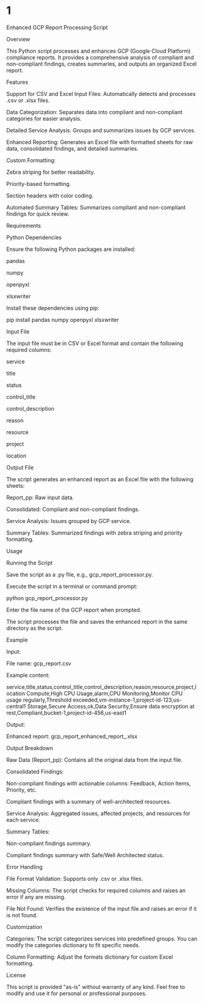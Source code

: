 # 1
Enhanced GCP Report Processing Script

Overview

This Python script processes and enhances GCP (Google Cloud Platform) compliance reports. It provides a comprehensive analysis of compliant and non-compliant findings, creates summaries, and outputs an organized Excel report.

Features

Support for CSV and Excel Input Files: Automatically detects and processes .csv or .xlsx files.

Data Categorization: Separates data into compliant and non-compliant categories for easier analysis.

Detailed Service Analysis: Groups and summarizes issues by GCP services.

Enhanced Reporting: Generates an Excel file with formatted sheets for raw data, consolidated findings, and detailed summaries.

Custom Formatting:

Zebra striping for better readability.

Priority-based formatting.

Section headers with color coding.

Automated Summary Tables: Summarizes compliant and non-compliant findings for quick review.

Requirements

Python Dependencies

Ensure the following Python packages are installed:

pandas

numpy

openpyxl

xlsxwriter

Install these dependencies using pip:

pip install pandas numpy openpyxl xlsxwriter

Input File

The input file must be in CSV or Excel format and contain the following required columns:

service

title

status

control_title

control_description

reason

resource

project

location

Output File

The script generates an enhanced report as an Excel file with the following sheets:

Report_pp: Raw input data.

Consolidated: Compliant and non-compliant findings.

Service Analysis: Issues grouped by GCP service.

Summary Tables: Summarized findings with zebra striping and priority formatting.

Usage

Running the Script

Save the script as a .py file, e.g., gcp_report_processor.py.

Execute the script in a terminal or command prompt:

python gcp_report_processor.py

Enter the file name of the GCP report when prompted.

The script processes the file and saves the enhanced report in the same directory as the script.

Example

Input:

File name: gcp_report.csv

Example content:

service,title,status,control_title,control_description,reason,resource,project,location
Compute,High CPU Usage,alarm,CPU Monitoring,Monitor CPU usage regularly,Threshold exceeded,vm-instance-1,project-id-123,us-central1
Storage,Secure Access,ok,Data Security,Ensure data encryption at rest,Compliant,bucket-1,project-id-456,us-east1

Output:

Enhanced report: gcp_report_enhanced_report_<timestamp>.xlsx

Output Breakdown

Raw Data (Report_pp): Contains all the original data from the input file.

Consolidated Findings:

Non-compliant findings with actionable columns: Feedback, Action Items, Priority, etc.

Compliant findings with a summary of well-architected resources.

Service Analysis: Aggregated issues, affected projects, and resources for each service.

Summary Tables:

Non-compliant findings summary.

Compliant findings summary with Safe/Well Architected status.

Error Handling

File Format Validation: Supports only .csv or .xlsx files.

Missing Columns: The script checks for required columns and raises an error if any are missing.

File Not Found: Verifies the existence of the input file and raises an error if it is not found.

Customization

Categories: The script categorizes services into predefined groups. You can modify the categories dictionary to fit specific needs.

Column Formatting: Adjust the formats dictionary for custom Excel formatting.

License

This script is provided "as-is" without warranty of any kind. Feel free to modify and use it for personal or professional purposes.
